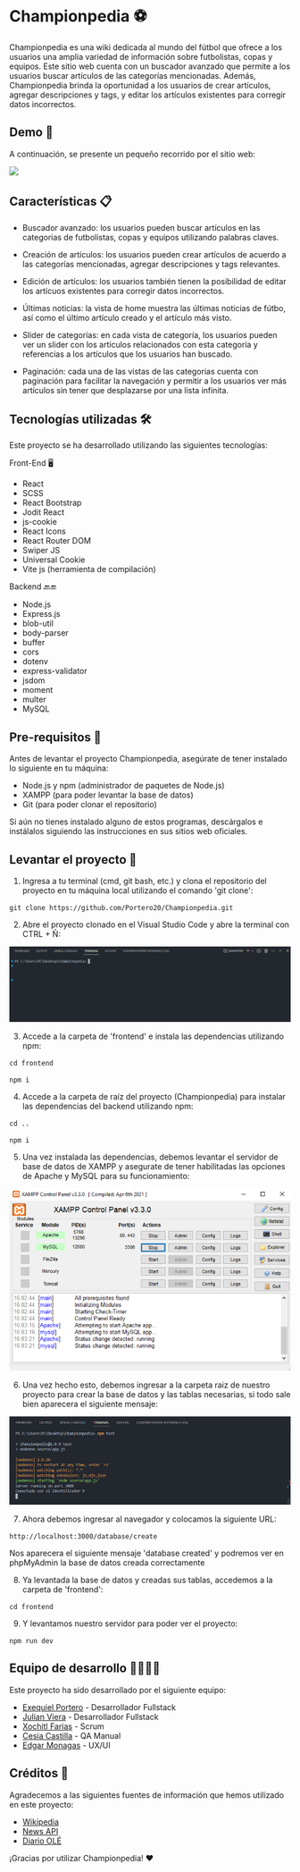 # Championpedia ⚽

Championpedia es una wiki dedicada al mundo del fútbol que ofrece a los usuarios una amplia variedad de información sobre futbolistas, copas y equipos. Este sitio web cuenta con un buscador avanzado que permite a los usuarios buscar artículos de las categorías mencionadas. Además, Championpedia brinda la oportunidad a los usuarios de crear artículos, agregar descripciones y tags, y editar los artículos existentes para corregir datos incorrectos.


## Demo 🎥

A continuación, se presente un pequeño recorrido por el sitio web:

![](./img/../Frontend/src/img/readme/recorrido-sitio%20(1).gif)


## Características 📋

- Buscador avanzado: los usuarios pueden buscar artículos en las categorias de futbolistas, copas y equipos utilizando palabras claves.
  
- Creación de artículos: los usuarios pueden crear artículos de acuerdo a las categorías mencionadas, agregar descripciones y tags relevantes.
  
- Edición de artículos: los usuarios también tienen la posibilidad de editar los artícuos existentes para corregir datos incorrectos.

- Últimas noticias: la vista de home muestra las últimas noticias de fútbo, así como el último artículo creado y el artículo más visto.

- Slider de categorías: en cada vista de categoría, los usuarios pueden ver un slider con los artículos relacionados con esta categoría y referencias a los artículos que los usuarios han buscado.

- Paginación: cada una de las vistas de las categorias cuenta con paginación para facilitar la navegación y permitir a los usuarios ver más artículos sin tener que desplazarse por una lista infinita.

## Tecnologías utilizadas 🛠️

Este proyecto se ha desarrollado utilizando las siguientes tecnologías:

Front-End 🖥️

- React
- SCSS
- React Bootstrap
- Jodit React
- js-cookie
- React Icons
- React Router DOM
- Swiper JS
- Universal Cookie
- Vite js (herramienta de compilación)

Backend 🔙🔚

- Node.js
- Express.js
- blob-util
- body-parser
- buffer
- cors
- dotenv
- express-validator
- jsdom
- moment
- multer
- MySQL

## Pre-requisitos 🔧

Antes de levantar el proyecto Championpedia, asegúrate de tener instalado lo siguiente en tu máquina:

- Node.js y npm (administrador de paquetes de Node.js)
- XAMPP (para poder levantar la base de datos)
- Git (para poder clonar el repositorio)

Si aún no tienes instalado alguno de estos programas, descárgalos e instálalos siguiendo las instrucciones en sus sitios web oficiales.


## Levantar el proyecto 🚀

1. Ingresa a tu terminal (cmd, git bash, etc.) y clona el repositorio del proyecto en tu máquina local utilizando el comando 'git clone':

```
git clone https://github.com/Portero20/Championpedia.git
```

2. Abre el proyecto clonado en el Visual Studio Code y abre la terminal con CTRL + Ñ:

![](./img/../Frontend/src/img/readme/terminal-visual.png)


3. Accede a la carpeta de 'frontend' e instala las dependencias utilizando npm:

```
cd frontend
```
```
npm i
```


4. Accede a la carpeta de raíz del proyecto (Championpedia) para instalar las dependencias del backend utilizando npm:

```
cd ..
```
```
npm i
```


5. Una vez instalada las dependencias, debemos levantar el servidor de base de datos de XAMPP y asegurate de tener habilitadas las opciones de Apache y MySQL para su funcionamiento:


![](./img/../Frontend/src/img/readme/xampp.png)


6. Una vez hecho esto, debemos ingresar a la carpeta raiz de nuestro proyecto para crear la base de datos y las tablas necesarias, si todo sale bien aparecera el siguiente mensaje:

![](./img/../Frontend/src/img/readme/npm-test.png)

7. Ahora debemos ingresar al navegador y colocamos la siguiente URL:

```
http://localhost:3000/database/create
```

Nos aparecera el siguiente mensaje 'database created' y podremos ver en phpMyAdmin la base de datos creada correctamente

8. Ya levantada la base de datos y creadas sus tablas, accedemos a la carpeta de 'frontend':

```
cd frontend
```

9. Y levantamos nuestro servidor para poder ver el proyecto:

```
npm run dev
```

## Equipo de desarrollo 👨‍🔧👩‍🔧

Este proyecto ha sido desarrollado por el siguiente equipo:

- [Exequiel Portero](https://www.linkedin.com/in/exequiel-portero/) - Desarrollador Fullstack
- [Julian Viera](https://www.linkedin.com/in/julian-viera/) - Desarrollador Fullstack
- [Xochitl Farias](https://www.linkedin.com/in/xfarias-scrum-master/) - Scrum
- [Cesia Castilla](https://www.linkedin.com/in/cesia-castilla/) - QA Manual
- [Edgar Monagas](https://www.linkedin.com/in/edmonagas/) - UX/UI


## Créditos 📖

Agradecemos a las siguientes fuentes de información que hemos utilizado en este proyecto:

- [Wikipedia](https://es.wikipedia.org/wiki/Wikipedia:Portada)
- [News API](https://newsapi.org/)
- [Diario OLÉ](https://www.ole.com.ar/)
  

¡Gracias por utilizar Championpedia! ❤️